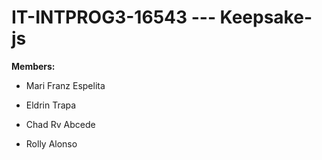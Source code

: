 # IT-INTPROG3-16543 --- Keepsake-js 

**Members:**
- Mari Franz Espelita
* Eldrin Trapa
+ Chad Rv Abcede
- Rolly Alonso
